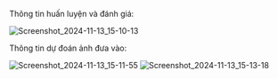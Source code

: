 Thông tin huấn luyện và đánh giá:

![Screenshot_2024-11-13_15-10-13](https://github.com/user-attachments/assets/fa017ccb-45a9-4e78-84c2-a931ddc2997a)

Thông tin dự đoán ảnh đưa vào:

![Screenshot_2024-11-13_15-11-55](https://github.com/user-attachments/assets/65c18754-86ac-4050-bde3-193db391b964)
![Screenshot_2024-11-13_15-13-18](https://github.com/user-attachments/assets/f4100d7a-289d-4737-9d41-3b8fd91ef35f)
